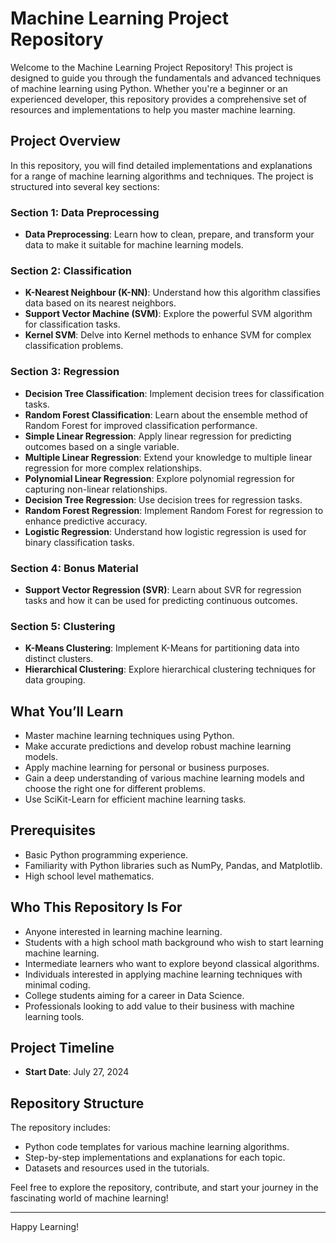 # Machine Learning Project Repository

Welcome to the Machine Learning Project Repository! This project is designed to guide you through the fundamentals and advanced techniques of machine learning using Python. Whether you're a beginner or an experienced developer, this repository provides a comprehensive set of resources and implementations to help you master machine learning.

## Project Overview

In this repository, you will find detailed implementations and explanations for a range of machine learning algorithms and techniques. The project is structured into several key sections:

### Section 1: Data Preprocessing
- **Data Preprocessing**: Learn how to clean, prepare, and transform your data to make it suitable for machine learning models.

### Section 2: Classification
- **K-Nearest Neighbour (K-NN)**: Understand how this algorithm classifies data based on its nearest neighbors.
- **Support Vector Machine (SVM)**: Explore the powerful SVM algorithm for classification tasks.
- **Kernel SVM**: Delve into Kernel methods to enhance SVM for complex classification problems.

### Section 3: Regression
- **Decision Tree Classification**: Implement decision trees for classification tasks.
- **Random Forest Classification**: Learn about the ensemble method of Random Forest for improved classification performance.
- **Simple Linear Regression**: Apply linear regression for predicting outcomes based on a single variable.
- **Multiple Linear Regression**: Extend your knowledge to multiple linear regression for more complex relationships.
- **Polynomial Linear Regression**: Explore polynomial regression for capturing non-linear relationships.
- **Decision Tree Regression**: Use decision trees for regression tasks.
- **Random Forest Regression**: Implement Random Forest for regression to enhance predictive accuracy.
- **Logistic Regression**: Understand how logistic regression is used for binary classification tasks.

### Section 4: Bonus Material
- **Support Vector Regression (SVR)**: Learn about SVR for regression tasks and how it can be used for predicting continuous outcomes.

### Section 5: Clustering
- **K-Means Clustering**: Implement K-Means for partitioning data into distinct clusters.
- **Hierarchical Clustering**: Explore hierarchical clustering techniques for data grouping.

## What You’ll Learn
- Master machine learning techniques using Python.
- Make accurate predictions and develop robust machine learning models.
- Apply machine learning for personal or business purposes.
- Gain a deep understanding of various machine learning models and choose the right one for different problems.
- Use SciKit-Learn for efficient machine learning tasks.

## Prerequisites
- Basic Python programming experience.
- Familiarity with Python libraries such as NumPy, Pandas, and Matplotlib.
- High school level mathematics.

## Who This Repository Is For
- Anyone interested in learning machine learning.
- Students with a high school math background who wish to start learning machine learning.
- Intermediate learners who want to explore beyond classical algorithms.
- Individuals interested in applying machine learning techniques with minimal coding.
- College students aiming for a career in Data Science.
- Professionals looking to add value to their business with machine learning tools.

## Project Timeline
- **Start Date**: July 27, 2024

## Repository Structure
The repository includes:
- Python code templates for various machine learning algorithms.
- Step-by-step implementations and explanations for each topic.
- Datasets and resources used in the tutorials.

Feel free to explore the repository, contribute, and start your journey in the fascinating world of machine learning!

---

Happy Learning!
